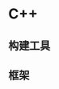 <script setup>
import {
  build,
  framework,
} from './data.ts'

import NavContainer from '@/components/NavContainer/NavContainer.vue'
</script>

# C++

## 构建工具

<NavContainer :items="build" />

## 框架

<NavContainer :items="framework" />
